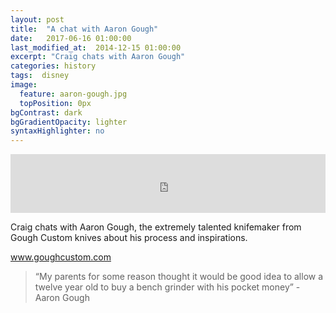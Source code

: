 ```yaml
---
layout: post
title:  "A chat with Aaron Gough"
date:   2017-06-16 01:00:00
last_modified_at:  2014-12-15 01:00:00
excerpt: "Craig chats with Aaron Gough"
categories: history
tags:  disney
image:
  feature: aaron-gough.jpg
  topPosition: 0px
bgContrast: dark
bgGradientOpacity: lighter
syntaxHighlighter: no
---
```



<iframe frameborder='0' height='94px' scrolling='no' seamless src='https://simplecast.com/e/73063?style=medium-light' width='100%'></iframe>

Craig chats with Aaron Gough, the extremely talented knifemaker from Gough Custom knives about his process and inspirations.

 <a href="https://store.goughcustom.com" target="_blank">www.goughcustom.com</a> 

<blockquote class="largeQuote">“My parents for some reason thought it would be good idea to allow a twelve year old to buy a bench grinder with his pocket money” - Aaron Gough</blockquote>




